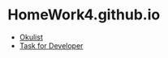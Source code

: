 # HomeWork4.github.io

* [Okulist ](https://nikita1999ua.github.io/HomeWork4.github.io/)
* [Task for Developer](https://nikita1999ua.github.io/TaskDeveloper.github.io/)
